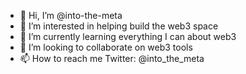 - 👋 Hi, I’m @into-the-meta
- 👀 I’m interested in helping build the web3 space
- 🌱 I’m currently learning everything I can about web3
- 💞️ I’m looking to collaborate on web3 tools
- 📫 How to reach me Twitter: @into_the_meta

<!---
into-the-meta/into-the-meta is a ✨ special ✨ repository because its `README.md` (this file) appears on your GitHub profile.
You can click the Preview link to take a look at your changes.
--->
